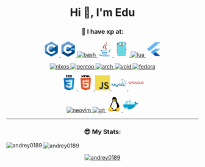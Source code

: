 <h1 align="center">Hi 👋, I'm Edu</h1>

<h3 align="center">🌟 I have xp at:</h3>

<p align="center">
    <a href="https://www.cprogramming.com/" target="_blank" rel="noreferrer">
        <img src="https://raw.githubusercontent.com/devicons/devicon/master/icons/c/c-original.svg" alt="c" width="40" height="40"/>
    </a>
    <a href="https://cplusplus.com/" target="_blank" rel="noreferrer">
        <img src="https://raw.githubusercontent.com/devicons/devicon/6910f0503efdd315c8f9b858234310c06e04d9c0/icons/cplusplus/cplusplus-original.svg" alt="cpp" width="40" height="40"/>
    </a>
    <a href="https://www.gnu.org/software/bash/" target="_blank" rel="noreferrer">
        <img src="https://bashlogo.com/img/symbol/svg/full_colored_light.svg" alt="bash" width="40" height="40"/>
    </a>
    <a href="https://www.java.com/" target="_blank" rel="noreferrer">
        <img src="https://raw.githubusercontent.com/devicons/devicon/6910f0503efdd315c8f9b858234310c06e04d9c0/icons/java/java-original.svg" alt="java" width="40" height="40"/>
    </a>
    <a href="https://go.dev/" target="_blank" rel="noreferrer">
        <img src="https://raw.githubusercontent.com/devicons/devicon/6910f0503efdd315c8f9b858234310c06e04d9c0/icons/go/go-original.svg" alt="go" width="40" height="40"/>
    </a>
    <a href="https://www.lua.org/" target="_blank" rel="noreferrer">
        <img src="https://upload.wikimedia.org/wikipedia/commons/c/cf/Lua-Logo.svg" alt="lua" width="40" height="40"/>
    </a>
        <a href="https://flutter.dev/" target="_blank" rel="noreferrer">
        <img src="https://raw.githubusercontent.com/dnfield/flutter_svg/7d374d7107561cbd906d7c0ca26fef02cc01e7c8/example/assets/flutter_logo.svg?sanitize=true" alt="flutter" width="40" height="40"/>
    </a>
</p>

<p align="center">
    <a href="https://www.nixos.org/" target="_blank" rel="noreferrer">
        <img src="https://raw.githubusercontent.com/NixOS/nixos-artwork/master/logo/nix-snowflake-colours.svg" alt="nixos" width="40" height="40"/>
    </a>
    <a href="https://www.gentoo.org/" target="_blank" rel="noreferrer">
        <img src="https://upload.wikimedia.org/wikipedia/commons/4/48/Gentoo_Linux_logo_matte.svg" alt="gentoo" width="40" height="40"/>
    </a>
    <a href="https://archlinux.org/" target="_blank" rel="noreferrer">
        <img src="https://static-00.iconduck.com/assets.00/archlinux-icon-512x512-4qh8bdwi.png" alt="arch" width="40" height="40"/>
    </a>
    <a href="https://voidlinux.org/" target="_blank" rel="noreferrer">
        <img src="https://upload.wikimedia.org/wikipedia/commons/0/02/Void_Linux_logo.svg" alt="void" width="40" height="40"/>
    </a>
    <a href="https://fedoraproject.org/" target="_blank" rel="noreferrer">
        <img src="https://upload.wikimedia.org/wikipedia/commons/thumb/4/41/Fedora_icon_%282021%29.svg/512px-Fedora_icon_%282021%29.svg.png" alt="fedora" width="40" height="40"/>
    </a>
</p>

<p align="center">
    <a href="https://www.w3schools.com/css/" target="_blank" rel="noreferrer">
        <img src="https://raw.githubusercontent.com/devicons/devicon/master/icons/css3/css3-original-wordmark.svg" alt="css3" width="40" height="40"/>
    </a>
    <a href="https://www.w3.org/html/" target="_blank" rel="noreferrer">
        <img src="https://raw.githubusercontent.com/devicons/devicon/master/icons/html5/html5-original-wordmark.svg" alt="html5" width="40" height="40"/>
    </a>
    <a href="https://developer.mozilla.org/en-US/docs/Web/JavaScript" target="_blank" rel="noreferrer">
        <img src="https://raw.githubusercontent.com/devicons/devicon/master/icons/javascript/javascript-original.svg" alt="javascript" width="40" height="40"/>
    </a>
    <a href="https://www.mysql.com/" target="_blank" rel="noreferrer">
        <img src="https://raw.githubusercontent.com/devicons/devicon/6910f0503efdd315c8f9b858234310c06e04d9c0/icons/mysql/mysql-plain-wordmark.svg" alt="mysql" width="40" height="40"/>
    </a>
    <a href="https://www.oracle.com/br/database/sqldeveloper/" target="_blank" rel="noreferrer">
        <img src="https://raw.githubusercontent.com/devicons/devicon/6910f0503efdd315c8f9b858234310c06e04d9c0/icons/oracle/oracle-original.svg" alt="oracle" width="40" height="40"/>
    </a>
</p>

<p align="center">
    <a href="https://neovim.io/" target="_blank" rel="noreferrer">
        <img src="https://upload.wikimedia.org/wikipedia/commons/3/3a/Neovim-mark.svg" alt="neovim" width="40" height="40"/>
    </a>
    <a href="https://git-scm.com/" target="_blank" rel="noreferrer">
        <img src="https://www.vectorlogo.zone/logos/git-scm/git-scm-icon.svg" alt="git" width="40" height="40"/>
    </a>
    <a href="https://www.linux.org/" target="_blank" rel="noreferrer">
        <img src="https://raw.githubusercontent.com/devicons/devicon/master/icons/linux/linux-original.svg" alt="linux" width="40" height="40"/>
    </a>
    <a href="https://www.docker.com/" target="_blank" rel="noreferrer">
        <img src="https://raw.githubusercontent.com/devicons/devicon/6910f0503efdd315c8f9b858234310c06e04d9c0/icons/docker/docker-plain.svg" alt="docker" width="40" height="40"/>
    </a>
</p>

---
<h3 align="center">😎 My Stats:</h3>

<p><img align="left" src="https://github-readme-stats.vercel.app/api/top-langs?username=EduardoSilvaDiniz&show_icons=true&locale=en&layout=compact&theme=github_dark&hide_border=true" alt="andrey0189" /></p>

<p>&nbsp;<img align="center" src="https://github-readme-stats.vercel.app/api?username=EduardoSilvaDiniz&show_icons=true&locale=en&theme=github_dark&hide_border=true" alt="andrey0189" /></p>

<p align="center"> <a href="https://github.com/ryo-ma/github-profile-trophy"><img src="https://github-profile-trophy.vercel.app/?username=EduardoSilvaDiniz&theme=darkhub&column=6&margin-w=15&margin-h=15&no-frame=true&title=MultiLanguage,Stars,Followers,Experience,Repositories,Commits" alt="andrey0189" /></a> </p>


